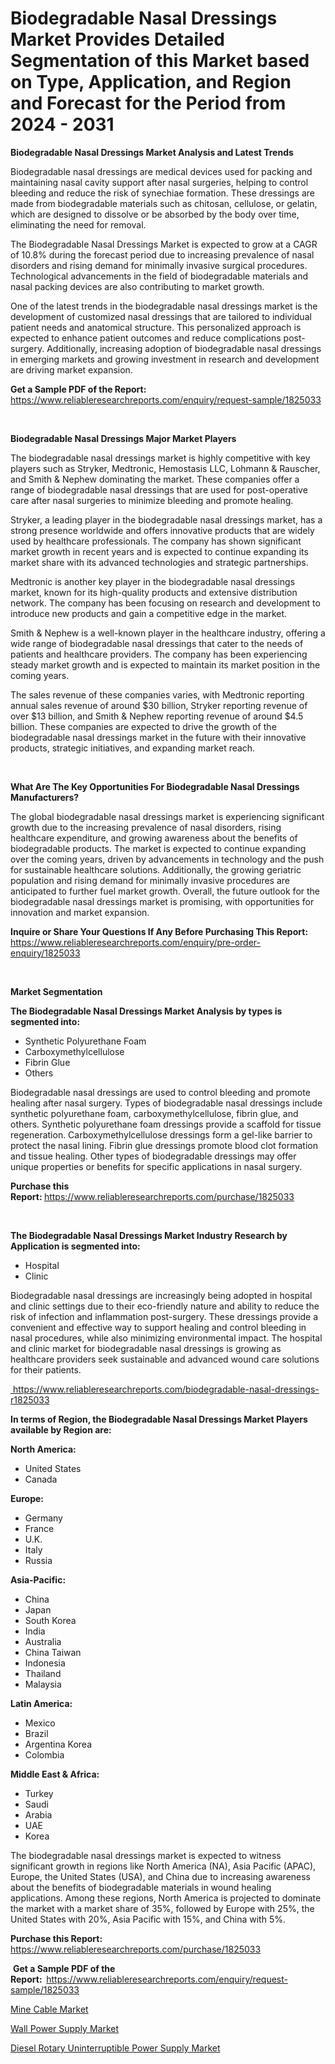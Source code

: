 <p><h1>Biodegradable Nasal Dressings Market Provides Detailed Segmentation of this Market based on Type, Application, and Region and Forecast for the Period from 2024 - 2031</h1></p><p><strong>Biodegradable Nasal Dressings Market Analysis and Latest Trends</strong></p>
<p><p>Biodegradable nasal dressings are medical devices used for packing and maintaining nasal cavity support after nasal surgeries, helping to control bleeding and reduce the risk of synechiae formation. These dressings are made from biodegradable materials such as chitosan, cellulose, or gelatin, which are designed to dissolve or be absorbed by the body over time, eliminating the need for removal.</p><p>The Biodegradable Nasal Dressings Market is expected to grow at a CAGR of 10.8% during the forecast period due to increasing prevalence of nasal disorders and rising demand for minimally invasive surgical procedures. Technological advancements in the field of biodegradable materials and nasal packing devices are also contributing to market growth.</p><p>One of the latest trends in the biodegradable nasal dressings market is the development of customized nasal dressings that are tailored to individual patient needs and anatomical structure. This personalized approach is expected to enhance patient outcomes and reduce complications post-surgery. Additionally, increasing adoption of biodegradable nasal dressings in emerging markets and growing investment in research and development are driving market expansion.</p></p>
<p><strong>Get a Sample PDF of the Report:&nbsp;</strong> <a href="https://www.reliableresearchreports.com/enquiry/request-sample/1825033">https://www.reliableresearchreports.com/enquiry/request-sample/1825033</a></p>
<p>&nbsp;</p>
<p><strong>Biodegradable Nasal Dressings Major Market Players</strong></p>
<p><p>The biodegradable nasal dressings market is highly competitive with key players such as Stryker, Medtronic, Hemostasis LLC, Lohmann & Rauscher, and Smith & Nephew dominating the market. These companies offer a range of biodegradable nasal dressings that are used for post-operative care after nasal surgeries to minimize bleeding and promote healing.</p><p>Stryker, a leading player in the biodegradable nasal dressings market, has a strong presence worldwide and offers innovative products that are widely used by healthcare professionals. The company has shown significant market growth in recent years and is expected to continue expanding its market share with its advanced technologies and strategic partnerships.</p><p>Medtronic is another key player in the biodegradable nasal dressings market, known for its high-quality products and extensive distribution network. The company has been focusing on research and development to introduce new products and gain a competitive edge in the market.</p><p>Smith & Nephew is a well-known player in the healthcare industry, offering a wide range of biodegradable nasal dressings that cater to the needs of patients and healthcare providers. The company has been experiencing steady market growth and is expected to maintain its market position in the coming years.</p><p>The sales revenue of these companies varies, with Medtronic reporting annual sales revenue of around $30 billion, Stryker reporting revenue of over $13 billion, and Smith & Nephew reporting revenue of around $4.5 billion. These companies are expected to drive the growth of the biodegradable nasal dressings market in the future with their innovative products, strategic initiatives, and expanding market reach.</p></p>
<p>&nbsp;</p>
<p><strong>What Are The Key Opportunities For Biodegradable Nasal Dressings Manufacturers?</strong></p>
<p><p>The global biodegradable nasal dressings market is experiencing significant growth due to the increasing prevalence of nasal disorders, rising healthcare expenditure, and growing awareness about the benefits of biodegradable products. The market is expected to continue expanding over the coming years, driven by advancements in technology and the push for sustainable healthcare solutions. Additionally, the growing geriatric population and rising demand for minimally invasive procedures are anticipated to further fuel market growth. Overall, the future outlook for the biodegradable nasal dressings market is promising, with opportunities for innovation and market expansion.</p></p>
<p><strong>Inquire or Share Your Questions If Any Before Purchasing This Report:</strong> <a href="https://www.reliableresearchreports.com/enquiry/pre-order-enquiry/1825033">https://www.reliableresearchreports.com/enquiry/pre-order-enquiry/1825033</a></p>
<p>&nbsp;</p>
<p><strong>Market Segmentation</strong></p>
<p><strong>The Biodegradable Nasal Dressings Market Analysis by types is segmented into:</strong></p>
<p><ul><li>Synthetic Polyurethane Foam</li><li>Carboxymethylcellulose</li><li>Fibrin Glue</li><li>Others</li></ul></p>
<p><p>Biodegradable nasal dressings are used to control bleeding and promote healing after nasal surgery. Types of biodegradable nasal dressings include synthetic polyurethane foam, carboxymethylcellulose, fibrin glue, and others. Synthetic polyurethane foam dressings provide a scaffold for tissue regeneration. Carboxymethylcellulose dressings form a gel-like barrier to protect the nasal lining. Fibrin glue dressings promote blood clot formation and tissue healing. Other types of biodegradable dressings may offer unique properties or benefits for specific applications in nasal surgery.</p></p>
<p><strong>Purchase this Report:&nbsp;</strong><a href="https://www.reliableresearchreports.com/purchase/1825033">https://www.reliableresearchreports.com/purchase/1825033</a></p>
<p>&nbsp;</p>
<p><strong>The Biodegradable Nasal Dressings Market Industry Research by Application is segmented into:</strong></p>
<p><ul><li>Hospital</li><li>Clinic</li></ul></p>
<p><p>Biodegradable nasal dressings are increasingly being adopted in hospital and clinic settings due to their eco-friendly nature and ability to reduce the risk of infection and inflammation post-surgery. These dressings provide a convenient and effective way to support healing and control bleeding in nasal procedures, while also minimizing environmental impact. The hospital and clinic market for biodegradable nasal dressings is growing as healthcare providers seek sustainable and advanced wound care solutions for their patients.</p></p>
<p><a href="https://www.reliableresearchreports.com/biodegradable-nasal-dressings-r1825033">&nbsp;https://www.reliableresearchreports.com/biodegradable-nasal-dressings-r1825033</a></p>
<p><strong>In terms of Region, the Biodegradable Nasal Dressings Market Players available by Region are:</strong></p>
<p>
    <p> <strong> North America: </strong>
        <ul>
            <li>United States</li>
            <li>Canada</li>
        </ul>
        </p> 
    <p> <strong> Europe: </strong>
        <ul>
            <li>Germany</li>
            <li>France</li>
            <li>U.K.</li>
            <li>Italy</li>
            <li>Russia</li>
        </ul>
        </p> 
    <p> <strong> Asia-Pacific: </strong>
        <ul>
            <li>China</li>
            <li>Japan</li>
            <li>South Korea</li>
            <li>India</li>
            <li>Australia</li>
            <li>China Taiwan</li>
            <li>Indonesia</li>
            <li>Thailand</li>
            <li>Malaysia</li>
        </ul>
        </p> 
    <p> <strong> Latin America: </strong>
        <ul>
            <li>Mexico</li>
            <li>Brazil</li>
            <li>Argentina Korea</li>
            <li>Colombia</li>
        </ul>
        </p> 
    <p> <strong> Middle East & Africa: </strong>
        <ul>
            <li>Turkey</li>
            <li>Saudi</li>
            <li>Arabia</li>
            <li>UAE</li>
            <li>Korea</li>
        </ul>
    </p>
    </p>
<p><p>The biodegradable nasal dressings market is expected to witness significant growth in regions like North America (NA), Asia Pacific (APAC), Europe, the United States (USA), and China due to increasing awareness about the benefits of biodegradable materials in wound healing applications. Among these regions, North America is projected to dominate the market with a market share of 35%, followed by Europe with 25%, the United States with 20%, Asia Pacific with 15%, and China with 5%.</p></p>
<p><strong>Purchase this Report: </strong><a href="https://www.reliableresearchreports.com/purchase/1825033">https://www.reliableresearchreports.com/purchase/1825033</a></p>
<p>&nbsp;<strong>Get a Sample PDF of the Report:&nbsp;&nbsp;</strong><a href="https://www.reliableresearchreports.com/enquiry/request-sample/1825033">https://www.reliableresearchreports.com/enquiry/request-sample/1825033</a></p>
<p><strong></strong></p>
<p><p><a href="https://www.linkedin.com/pulse/mine-cable-market-analysis-its-cagr-segmentation-global-industry-psrvf?trackingId=TqOeNG0KUL6P%2BteOhQ5xFg%3D%3D">Mine Cable Market</a></p><p><a href="https://www.linkedin.com/pulse/wall-power-supply-market-outlook-industry-overview-forecast-c5iqf?trackingId=PtqPdbigIajtSC%2B2Ok9joQ%3D%3D">Wall Power Supply Market</a></p><p><a href="https://www.linkedin.com/pulse/diesel-rotary-uninterruptible-power-supply-market-size-reveals-h4maf?trackingId=JsTBvkUjaaASC%2FZZrDpGQA%3D%3D">Diesel Rotary Uninterruptible Power Supply Market</a></p></p>